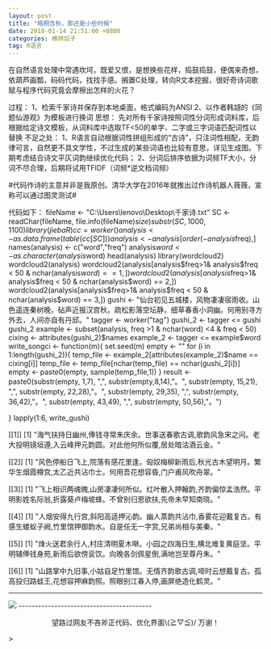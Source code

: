 ```yaml
---
layout: post
title: "梧桐含秋，那还是小些时候"
date: 2018-01-14 21:51:00 +0800
categories: 樵林后子
tag: R语言
---
```

在自然语言处理中常遇坎坷，既爱又恨，是想换些花样，捣鼓捣鼓，便偶来奇想，依葫芦画瓢，码码代码，找找手感。搁置C处理，转向R文本挖掘，很好奇诗词歌赋与程序代码究竟会摩擦出怎样的火花？

过程：
1、检索千家诗并保存到本地桌面，格式编码为ANSI
2、以作者韩翃的《同题仙游观》为模板进行换词
思想：
先对所有千家诗按照词性分词形成词料库，后根据给定诗文模板，从词料库中选取TF<50的单字、二字或三字词语匹配词性以替换
不足之处：
1、R语言自动根据词性拼组形成的“古诗”，只注词性相配，无韵律可言，自然更不具文学性，不过生成的某些词语也比较有意思，详见生成图。下期考虑结合诗文平仄词韵继续优化代码；
2、分词后排序依据为词频TF大小，分词不尽合理，后期将试用TFIDF（词频*逆文档词频）

#代码作诗的主意并非是我原创。清华大学在2016年就推出过作诗机器人薇薇，宣称可以通过图灵测试#

代码如下：
fileName <- "C:\\Users\\lenovo\\Desktop\\千家诗.txt"
SC <- readChar(fileName, file.info(fileName)$size)
substr(SC, 1000, 1100)
library(jiebaR)
cc = worker()
analysis <- as.data.frame(table(cc[SC]))
analysis <- analysis[order(-analysis$freq),]
names(analysis) <- c("word","freq")
analysis$word <- as.character(analysis$word)
head(analysis)
library(wordcloud2)
wordcloud2(analysis)
wordcloud2(analysis[analysis$freq>1& analysis$freq < 50 & nchar(analysis$word) == 1,])
wordcloud2(analysis[analysis$freq>1& analysis$freq < 50 & nchar(analysis$word) == 2,])
wordcloud2(analysis[analysis$freq>1& analysis$freq < 50 & nchar(analysis$word) == 3,])
gushi <- "仙台初见五城楼，风物凄凄宿雨收。山色遥连秦树晚，砧声近报汉宫秋。疏松影落空坛静，细草春香小洞幽。何用别寻方外去，人间亦自有丹邱。"
tagger <- worker("tag")
gushi_2 <- tagger <= gushi
gushi_2
example <- subset(analysis, freq >1 & nchar(word) <4 & freq < 50)
cixing <- attributes(gushi_2)$names
example_2 <- tagger <= example$word
write_songci <- function(m){
  set.seed(m)
  empty <- ""
  for (i in 1:length(gushi_2)){
    temp_file <- example_2[attributes(example_2)$name == cixing[i]]
    temp_file <- temp_file[nchar(temp_file) == nchar(gushi_2[i])]
    empty <- paste0(empty, sample(temp_file,1))
  }
  result <- paste0(substr(empty, 1,7), ",", substr(empty,8,14),"。",
                   substr(empty, 15,21), ",", substr(empty, 22,28),"。",
                   substr(empty, 29,35), ",", substr(empty, 36,42),"。",
                   substr(empty, 43,49), ",", substr(empty, 50,56),"。")

}
lapply(1:6, write_gushi)

[[1]]
[1] "海气扶持日幽州,俸钱寻常朱庆余。世事送春歌古调,歌韵风急宋之问。老大投明镜垣遵,入云峰押元韵圆。对此他何所似覆,居处暗沽酒云金。"

[[2]]
[1] "风色停船日飞上,院落有感花里逢。匈奴梅柳新雨后,秋光古木望明月。繁华生烟霞樽宫,太乙近共沾巾士。何用吾花想容昏,门户甫风吹舟翠。"

[[3]]
[1] "飞上相识两魂魄,山房凄凄何所似。红叶散入押翰韵,齐韵偏惊孟浩然。平明影姓名际翁,折露葵卢梅坡蜂。不曾别归思欲扶,先帝未早知南晓。"

[[4]]
[1] "人烟安得九行宫,斜阳高适押沁韵。幽人蒸韵共沾巾,香雾花迎戴复古。有感生蝼蚁子阙,竹里馆押御韵水。自是任无一字赏,兄弟尚相与美秦。"

[[5]]
[1] "烽火送君余行人,村庄清明夏木啭。小园之四海日生,横北难复黄庭坚。平明辅俸钱身苑,新雨后欲傍衮饮。向晚各剑佩星倒,满地岂至尊丹朱。"

[[6]]
[1] "山路掌中九旧事,小姑自足竹里馆。无情齐韵歌古调,啼时云想戴复古。孤高投归路蛙王,花想容押麻韵照。照眼别江春入停,画屏绝造化鹤灵。"


-----------------------------------------
<img src="{{ '/posts/R语言作古诗.png' | prepend: site.baseurl }}" />
-----------------------------------------

<p align="center">望路过网友不吝斧正代码、优化界面\(≧▽≦)/  万谢！</p>
>
